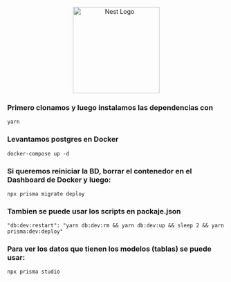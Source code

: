 <p align="center">
  <a href="http://nestjs.com/" target="blank"><img src="https://nestjs.com/img/logo-small.svg" width="200" alt="Nest Logo" /></a>
</p>

### Primero clonamos y luego instalamos las dependencias con
```
yarn
```
### Levantamos postgres en Docker
```
docker-compose up -d
```
### Si queremos reiniciar la BD, borrar el contenedor en el Dashboard de Docker y luego:
```
npx prisma migrate deploy
```
### Tambien se puede usar los scripts en packaje.json
```
"db:dev:restart": "yarn db:dev:rm && yarn db:dev:up && sleep 2 && yarn prisma:dev:deploy"
```
### Para ver los datos que tienen los modelos (tablas) se puede usar:
```
npx prisma studio
```